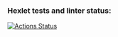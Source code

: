 ### Hexlet tests and linter status:
[![Actions Status](https://github.com/Securinega/layout-designer-project-lvl1/workflows/hexlet-check/badge.svg)](https://github.com/Securinega/layout-designer-project-lvl1/actions)